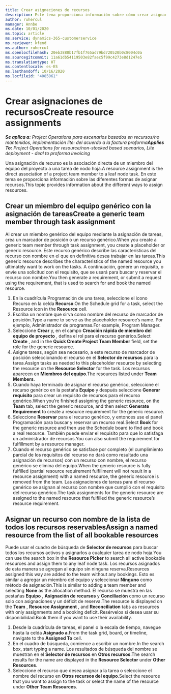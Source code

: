 ```yaml
---
title: Crear asignaciones de recursos
description: Este tema proporciona información sobre cómo crear asignaciones de recursos genéricos y con nombre.
author: ruhercul
manager: Annbe
ms.date: 10/01/2020
ms.topic: article
ms.service: dynamics-365-customerservice
ms.reviewer: kfend
ms.author: ruhercul
ms.openlocfilehash: 20eb3880b17fb1f765ad79bd720520b0c8004c0a
ms.sourcegitcommit: 11a61db54119503e82faec5f99c4273e8d1247e5
ms.translationtype: HT
ms.contentlocale: es-ES
ms.lasthandoff: 10/16/2020
ms.locfileid: "4085061"
---
```

# <a name="create-resource-assignments"></a><span data-ttu-id="e7c45-103">Crear asignaciones de recursos</span><span class="sxs-lookup"><span data-stu-id="e7c45-103">Create resource assignments</span></span>

<span data-ttu-id="e7c45-104">_**Se aplica a:** Project Operations para escenarios basados en recursos/no mantenidos, implementación lite: del acuerdo a la factura proforma_</span><span class="sxs-lookup"><span data-stu-id="e7c45-104">_**Applies To:** Project Operations for resource/non-stocked based scenarios, Lite deployment - deal to proforma invoicing_</span></span>


<span data-ttu-id="e7c45-105">Una asignación de recurso es la asociación directa de un miembro del equipo del proyecto a una tarea de nodo hoja.</span><span class="sxs-lookup"><span data-stu-id="e7c45-105">A resource assignment is the direct association of a project team member to a leaf node task.</span></span> <span data-ttu-id="e7c45-106">En este tema se proporciona información sobre las diferentes formas de asignar recursos.</span><span class="sxs-lookup"><span data-stu-id="e7c45-106">This topic provides information about the different ways to assign resources.</span></span>

## <a name="create-a-generic-team-member-through-task-assignment"></a><span data-ttu-id="e7c45-107">Crear un miembro del equipo genérico con la asignación de tareas</span><span class="sxs-lookup"><span data-stu-id="e7c45-107">Create a generic team member through task assignment</span></span>


<span data-ttu-id="e7c45-108">Al crear un miembro genérico del equipo mediante la asignación de tareas, crea un marcador de posición o un recurso genérico.</span><span class="sxs-lookup"><span data-stu-id="e7c45-108">When you create a generic team member through task assignment, you create a placeholder or generic resource.</span></span> <span data-ttu-id="e7c45-109">Este recurso genérico describe las características del recurso con nombre en el que en definitiva desea trabajar en las tareas.</span><span class="sxs-lookup"><span data-stu-id="e7c45-109">This generic resource describes the characteristics of the named resource you ultimately want to work on the tasks.</span></span> <span data-ttu-id="e7c45-110">A continuación, genere un requisito, o envíe una solicitud con el requisito, que se usará para buscar y reservar el recurso con nombre.</span><span class="sxs-lookup"><span data-stu-id="e7c45-110">You then generate a requirement, or submit a request using the requirement, that is used to search for and book the named resource.</span></span>

1. <span data-ttu-id="e7c45-111">En la cuadrícula Programación de una tarea, seleccione el icono Recurso en la celda **Recurso**.</span><span class="sxs-lookup"><span data-stu-id="e7c45-111">On the Schedule grid for a task, select the Resource icon in the **Resource** cell.</span></span>
2. <span data-ttu-id="e7c45-112">Escriba un nombre que sirva como nombre del recurso de marcador de posición.</span><span class="sxs-lookup"><span data-stu-id="e7c45-112">Type a name to serve as the placeholder resource’s name.</span></span> <span data-ttu-id="e7c45-113">Por ejemplo, Administrador de programas.</span><span class="sxs-lookup"><span data-stu-id="e7c45-113">For example, Program Manager.</span></span>
3. <span data-ttu-id="e7c45-114">Seleccione **Crear** y, en el campo **Creación rápida de miembro del equipo de proyecto** , defina el rol para el recurso genérico.</span><span class="sxs-lookup"><span data-stu-id="e7c45-114">Select **Create** , and in the **Quick Create Project Team Member** field, set the role for the generic resource.</span></span>
4. <span data-ttu-id="e7c45-115">Asigne tareas, según sea necesario, a este recurso de marcador de posición seleccionando el recurso en el **Selector de recursos** para la tarea.</span><span class="sxs-lookup"><span data-stu-id="e7c45-115">Assign tasks as needed to this placeholder resource by selecting the resource on the **Resource Selector** for the task.</span></span> <span data-ttu-id="e7c45-116">Los recursos aparecen en **Miembros del equipo**.</span><span class="sxs-lookup"><span data-stu-id="e7c45-116">The resources listed under **Team Members**.</span></span>
5. <span data-ttu-id="e7c45-117">Cuando haya terminado de asignar el recurso genérico, seleccione el recurso genérico en la pestaña **Equipo** y después seleccione **Generar requisito** para crear un requisito de recursos para el recurso genérico.</span><span class="sxs-lookup"><span data-stu-id="e7c45-117">When you’re finished assigning the generic resource, on the **Team** tab, select the generic resource, and then select **Generate Requirement** to create a resource requirement for the generic resource.</span></span>
6. <span data-ttu-id="e7c45-118">Seleccione **Reservar** para el recurso genérico, y entonces use el panel Programación para buscar y reservar un recurso real.</span><span class="sxs-lookup"><span data-stu-id="e7c45-118">Select **Book** for the generic resource and then use the Schedule board to find and book a real resource.</span></span> <span data-ttu-id="e7c45-119">También puede enviar el requisito para que lo satisfaga un administrador de recursos.</span><span class="sxs-lookup"><span data-stu-id="e7c45-119">You can also submit the requirement for fulfillment by a resource manager.</span></span>
7. <span data-ttu-id="e7c45-120">Cuando el recurso genérico se satisface por completo (el cumplimiento parcial de los requisitos del recurso no dará como resultado una asignación de recursos) con un recurso con nombre, el recurso genérico se elimina del equipo.</span><span class="sxs-lookup"><span data-stu-id="e7c45-120">When the generic resource is fully fulfilled (partial resource requirement fulfillment will not result in a resource assignment) with a named resource, the generic resource is removed from the team.</span></span> <span data-ttu-id="e7c45-121">Las asignaciones de tareas para el recurso genérico se asignan al recurso con nombre que cumplió con el requisito del recurso genérico.</span><span class="sxs-lookup"><span data-stu-id="e7c45-121">The task assignments for the generic resource are assigned to the named resource that fulfilled the generic resource’s resource requirement.</span></span>

## <a name="assign-a-named-resource-from-the-list-of-all-bookable-resources"></a><span data-ttu-id="e7c45-122">Asignar un recurso con nombre de la lista de todos los recursos reservables</span><span class="sxs-lookup"><span data-stu-id="e7c45-122">Assign a named resource from the list of all bookable resources</span></span>

<span data-ttu-id="e7c45-123">Puede usar el cuadro de búsqueda de **Selector de recursos** para buscar todos los recursos activos y asignarlos a cualquier tarea de nodo hoja.</span><span class="sxs-lookup"><span data-stu-id="e7c45-123">You can use the search box in the **Resource Picker** to search all active bookable resources and assign them to any leaf node task.</span></span> <span data-ttu-id="e7c45-124">Los recursos asignados de esta manera se agregan al equipo sin ninguna reserva.</span><span class="sxs-lookup"><span data-stu-id="e7c45-124">Resources assigned this way are added to the team without any bookings.</span></span> <span data-ttu-id="e7c45-125">Esto es similar a agregar un miembro del equipo y seleccionar **Ninguno** como método de asignación.</span><span class="sxs-lookup"><span data-stu-id="e7c45-125">This is similar to adding a team member and selecting **None** as the allocation method.</span></span> <span data-ttu-id="e7c45-126">El recurso se muestra en las pestañas **Equipo** , **Asignación de recursos** y **Conciliación** como un recurso solo con asignaciones y un déficit de reserva.</span><span class="sxs-lookup"><span data-stu-id="e7c45-126">The resource is displayed on the **Team** , **Resource Assignment** , and **Reconciliation** tabs as resources with only assignments and a booking deficit.</span></span> <span data-ttu-id="e7c45-127">Resérvelos si desea usar su disponibilidad.</span><span class="sxs-lookup"><span data-stu-id="e7c45-127">Book them if you want to use their availability.</span></span>

1. <span data-ttu-id="e7c45-128">Desde la cuadrícula de tareas, el panel o la escala de tiempo, navegue hasta la celda **Asignado a**.</span><span class="sxs-lookup"><span data-stu-id="e7c45-128">From the task grid, board, or timeline, navigate to the **Assigned To** cell.</span></span>
2. <span data-ttu-id="e7c45-129">En el cuadro de búsqueda, comience a escribir un nombre.</span><span class="sxs-lookup"><span data-stu-id="e7c45-129">In the search box, start typing a name.</span></span> <span data-ttu-id="e7c45-130">Los resultados de búsqueda del nombre se muestran en el **Selector de recursos** en **Otros recursos**.</span><span class="sxs-lookup"><span data-stu-id="e7c45-130">The search results for the name are displayed in the **Resource Selector** under **Other Resources**.</span></span>
3. <span data-ttu-id="e7c45-131">Seleccione el recurso que desea asignar a la tarea o seleccione el nombre del recurso en **Otros recursos del equipo**.</span><span class="sxs-lookup"><span data-stu-id="e7c45-131">Select the resource that you want to assign to the task or select the name of the resource under **Other Team Resources**.</span></span>
